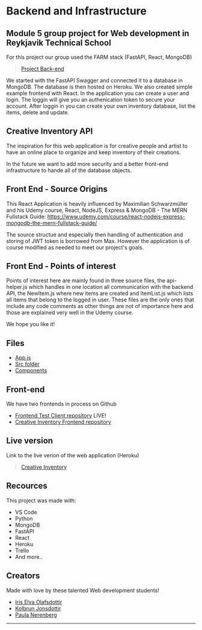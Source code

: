 # Backend and Infrastructure
## Module 5 group project for Web development in Reykjavik Technical School

For this project our group used the FARM stack (FastAPI, React, MongoDB)
> [Project Back-end](https://github.com/iriselva/Inventory)

We started with the FastAPI Swagger and connected it to a database in MongoDB. The database is then hosted on Heroku. We also created simple example frontend with React. In the application you can create a user and login. The loggin will give you an authenication token to secure your account. After loggin in you can create your own inventory database, list the items, delete and update.

## Creative Inventory API

The inspiration for this web application is for creative people and artist to have an online place to organize and keep inventory of their creations. 

In the future we want to add more security and a better front-end infrastructure to hande all of the database objects. 

## Front End - Source Origins

This React Application is heavily influenced by Maximilian Schwarzmüller and his Udemy course, React, NodeJS, Express & MongoDB - The MERN Fullstack Guide: https://www.udemy.com/course/react-nodejs-express-mongodb-the-mern-fullstack-guide/

The source structue and especially then handling of authentication and storing of JWT token is borrowed from Max. However the application is of course modified as needed to meet our project's goals.
## Front End - Points of interest 
Points of interest here are mainly found in three source files, the api-helper.js which handles in one location all communication with the backend API, the NewItem.js where new items are created and ItemList.js which lists all items that belong to the logged in user. These files are the only ones that include any code comments as other things are not of importance here and those are explained very well in the Udemy course.

We hope you like it!

## Files
+ [App.js](src/App.js)
+ [Src folder](src)
+ [Components](src/item/components)

## Front-end
We have two frontends in process on Github
+ [Frontend Test Client repository](https://github.com/Pauneren/inventory-test-client) LIVE!
+ [Creative Inventory Frontend repository](https://github.com/iriselva/inventory-frontend)

## Live version
Link to the live verion of the web application (Heroku)
>  [Creative Inventory](https://inventory-test-client.herokuapp.com/)

## Recources
This project was made with:
+ VS Code
+ Python
+ MongoDB
+ FastAPI
+ React
+ Heroku
+ Trello
+ And more..

## Creators
Made with love by these talented Web development students!
+ [Iris Elva Olafsdottir](https://github.com/iriselva)
+ [Kolbrun Jonsdottir](https://github.com/kollaaj)
+ [Paula Nerenberg](https://github.com/Pauneren)


---

